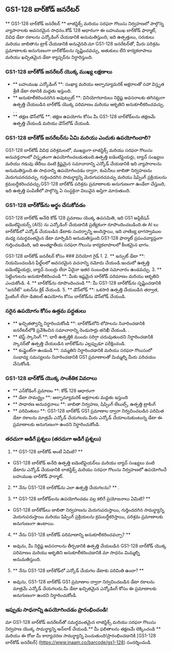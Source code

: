 ## GS1-128 బార్‌కోడ్ జనరేటర్

** GS1-128 బార్‌కోడ్ జనరేటర్ ** లాజిస్టిక్స్ మరియు సరఫరా గొలుసు నిర్వహణలో పాల్గొన్న వ్యాపారాలకు అవసరమైన సాధనం.కోడ్ 128 ఆధారంగా ఈ బహుముఖ బార్‌కోడ్ ఫార్మాట్, వివిధ డేటా రకాలను ఎన్కోడింగ్ చేయడానికి అనుమతిస్తుంది, ఇది ఉత్పత్తులు, సరుకులు మరియు జాబితాను ట్రాక్ చేయడానికి అనువైనది.మా GS1-128 జనరేటర్‌తో, మీరు పరిశ్రమ ప్రమాణాలకు అనుగుణంగా బార్‌కోడ్‌లను సృష్టించవచ్చు, అతుకులు లేని కార్యకలాపాలు మరియు ఖచ్చితమైన డేటా క్యాప్చర్‌ను నిర్ధారిస్తుంది.

### GS1-128 బార్‌కోడ్ జనరేటర్ యొక్క ముఖ్య లక్షణాలు
- ** బహుముఖ ఎన్కోడింగ్ **: సంఖ్యా మరియు ఆల్ఫాన్యూమరిక్ అక్షరాలతో సహా విస్తృత శ్రేణి డేటా రకానికి మద్దతు ఇస్తుంది.
- ** అనుకూలీకరించదగిన అవుట్పుట్ **: వినియోగదారులు నిర్దిష్ట అవసరాలకు తగినట్లుగా ఉత్పత్తి చేయబడిన బార్‌కోడ్ యొక్క పరిమాణం మరియు ఆకృతిని అనుకూలీకరించవచ్చు.
.
.
- ** తక్షణ డౌన్‌లోడ్ **: తక్షణ ఉపయోగం కోసం మీ GS1-128 బార్‌కోడ్‌లను తక్షణమే ఉత్పత్తి చేయండి మరియు డౌన్‌లోడ్ చేయండి.

### GS1-128 బార్‌కోడ్ జనరేటర్‌ను ఏమి మరియు ఎందుకు ఉపయోగించాలి?
GS1-128 బార్‌కోడ్ వివిధ పరిశ్రమలలో, ముఖ్యంగా లాజిస్టిక్స్ మరియు సరఫరా గొలుసు అనువర్తనాలలో విస్తృతంగా ఉపయోగించబడుతుంది.ఉత్పత్తి ఐడెంటిఫైయర్లు, బ్యాచ్ సంఖ్యలు మరియు గడువు తేదీలు వంటి క్లిష్టమైన సమాచారాన్ని ఎన్కోడ్ చేయడానికి ఇది వ్యాపారాలను అనుమతిస్తుంది.ఈ సాధనాన్ని ఉపయోగించడం ద్వారా, కంపెనీలు జాబితా నిర్వహణను మెరుగుపరచవచ్చు, గుర్తించదగిన సామర్థ్యాన్ని మెరుగుపరచవచ్చు మరియు షిప్పింగ్ ప్రక్రియలను క్రమబద్ధీకరించవచ్చు.GS1-128 బార్‌కోడ్ పరిశ్రమ ప్రమాణాలకు అనుగుణంగా ఉండేలా చేస్తుంది, ఇది ఉత్పత్తి పంపిణీలో పాల్గొన్న ఏ సంస్థకైనా విలువైన ఆస్తిగా మారుతుంది.

### GS1-128 బార్‌కోడ్‌ను అర్థం చేసుకోవడం
GS1-128 బార్‌కోడ్ అనేది కోడ్ 128 ప్రమాణం యొక్క ఉపసమితి, ఇది GS1 అప్లికేషన్ ఐడెంటిఫైయర్స్ (AIS) ను ఎన్కోడింగ్ చేయడానికి ప్రత్యేకంగా రూపొందించబడింది.ఈ AI లు బార్‌కోడ్‌లో ఎన్కోడ్ చేయబడిన డేటాకు సందర్భాన్ని అందిస్తాయి, ఇది వాణిజ్య భాగస్వాముల మధ్య సమర్థవంతమైన డేటా మార్పిడిని అనుమతిస్తుంది.GS1-128 ఫార్మాట్ ప్రపంచవ్యాప్తంగా గుర్తించబడింది, ఇది అంతర్జాతీయ సరఫరా గొలుసు కార్యకలాపాలలో కీలకమైన భాగం.

GS1-128 బార్‌కోడ్ జనరేటర్ కోసం ### వినియోగ గైడ్
1.
2. ** ఇన్పుట్ డేటా **: నియమించబడిన ఫీల్డ్‌లలో అవసరమైన వచనాన్ని నమోదు చేయండి.ఇందులో ఉత్పత్తి ఐడెంటిఫైయర్లు, బ్యాచ్ నంబర్లు లేదా ఏదైనా ఇతర సంబంధిత సమాచారం ఉండవచ్చు.
3. ** సెట్టింగులను అనుకూలీకరించండి **: మీకు ఇష్టమైన బార్‌కోడ్ పరిమాణం మరియు ఆకృతిని ఎంచుకోండి.
4. ** బార్‌కోడ్‌ను రూపొందించండి **: మీ GS1-128 బార్‌కోడ్‌ను సృష్టించడానికి "జనరేట్" బటన్‌ను క్లిక్ చేయండి.
5. ** డౌన్‌లోడ్ **: ఒకసారి ఉత్పత్తి చేయబడిన తర్వాత, ప్రింటింగ్ లేదా డిజిటల్ ఉపయోగం కోసం బార్‌కోడ్‌ను డౌన్‌లోడ్ చేయండి.

### సరైన ఉపయోగం కోసం ఉత్తమ పద్ధతులు
- ** ఖచ్చితత్వాన్ని నిర్ధారించుకోండి **: బార్‌కోడ్‌లోని లోపాలను నివారించడానికి జనరేటర్‌లోకి ప్రవేశించిన సమాచారాన్ని రెండుసార్లు తనిఖీ చేయండి.
.
- ** టెస్ట్ స్కానింగ్ **: భారీ ఉత్పత్తికి ముందు సరిగ్గా చదువుతుందని నిర్ధారించడానికి స్కానర్‌తో ఉత్పత్తి చేయబడిన బార్‌కోడ్‌ను ఎల్లప్పుడూ పరీక్షించండి.
- ** కంప్లైంట్‌గా ఉండండి **: సమ్మతిని నిర్ధారించడానికి మరియు సరఫరా గొలుసులో సంభావ్య సమస్యలను నివారించడానికి GS1 ప్రమాణాలతో మిమ్మల్ని మీరు పరిచయం చేసుకోండి.

### GS1-128 బార్‌కోడ్ యొక్క సాంకేతిక వివరాలు
- ** ఎన్‌కోడింగ్ ప్రమాణం **: కోడ్ 128 ఆధారంగా
- ** డేటా సామర్థ్యం **: ఆల్ఫాన్యూమరిక్ అక్షరాలకు మద్దతు ఇస్తుంది
- ** సాధారణ అనువర్తనాలు **: జాబితా నిర్వహణ, షిప్పింగ్ లేబుల్స్, ఉత్పత్తి ట్రాకింగ్
- ** పరిమితులు **: GS1-128 బార్‌కోడ్ GS1 ప్రమాణాల ద్వారా నిర్వచించబడిన పరిమిత డేటా రకాలను మాత్రమే ఎన్కోడ్ చేయగలదు.మీరు ఎన్కోడ్ చేయాలనుకుంటున్న డేటా ఈ ప్రమాణాలకు అనుగుణంగా ఉందని నిర్ధారించుకోండి.

### తరచుగా అడిగే ప్రశ్నలు (తరచుగా అడిగే ప్రశ్నలు)

1. ** GS1-128 బార్‌కోడ్ అంటే ఏమిటి? **
- GS1-128 బార్‌కోడ్ అనేది ఉత్పత్తి ఐడెంటిఫైయర్‌లు మరియు బ్యాచ్ సంఖ్యలు వంటి డేటాను ఎన్కోడ్ చేయడానికి లాజిస్టిక్స్ మరియు సరఫరా గొలుసు నిర్వహణలో ఉపయోగించే బహుముఖ బార్‌కోడ్ ఫార్మాట్.

2. ** నేను GS1-128 బార్‌కోడ్‌ను ఎలా ఉత్పత్తి చేయగలను? **
.

3. ** GS1-128 బార్‌కోడ్‌లను ఉపయోగించడం వల్ల కలిగే ప్రయోజనాలు ఏమిటి? **
- GS1-128 బార్‌కోడ్‌లు జాబితా నిర్వహణను మెరుగుపరుస్తాయి, గుర్తించదగిన సామర్థ్యాన్ని మెరుగుపరుస్తాయి మరియు షిప్పింగ్ ప్రక్రియలను క్రమబద్ధీకరిస్తాయి, పరిశ్రమ ప్రమాణాలకు అనుగుణంగా ఉంటాయి.

4. ** నేను GS1-128 బార్‌కోడ్ పరిమాణాన్ని అనుకూలీకరించవచ్చా? **
- అవును, మీ నిర్దిష్ట అవసరాలను తీర్చడానికి ఉత్పత్తి చేయబడిన GS1-128 బార్‌కోడ్ యొక్క పరిమాణం మరియు ఆకృతిని అనుకూలీకరించడానికి మా సాధనం మిమ్మల్ని అనుమతిస్తుంది.

5. ** నేను GS1-128 బార్‌కోడ్‌లో ఎన్కోడ్ చేయగల డేటాకు పరిమితి ఉందా? **
- అవును, GS1-128 బార్‌కోడ్ GS1 ప్రమాణాల ద్వారా నిర్వచించబడిన డేటా రకాలను మాత్రమే ఎన్కోడ్ చేయగలదు.మీ డేటా ఖచ్చితమైన ఎన్కోడింగ్ కోసం ఈ ప్రమాణాలకు అనుగుణంగా ఉందని నిర్ధారించుకోండి.

### ఇప్పుడు సాధనాన్ని ఉపయోగించడం ప్రారంభించండి!
మా GS1-128 బార్‌కోడ్ జనరేటర్‌తో సమర్థవంతమైన లాజిస్టిక్స్ మరియు సరఫరా గొలుసు నిర్వహణ యొక్క సామర్థ్యాన్ని అన్‌లాక్ చేయండి.** మీ ఫలితాలను తక్షణమే లెక్కించండి ** మరియు ఈ రోజు మీ కార్యాచరణ సామర్థ్యాన్ని పెంచుతుంది!ప్రారంభించడానికి [GS1-128 బార్‌కోడ్ జనరేటర్] (https://www.inaam.co/barcode/gs1-128) సందర్శించండి.
